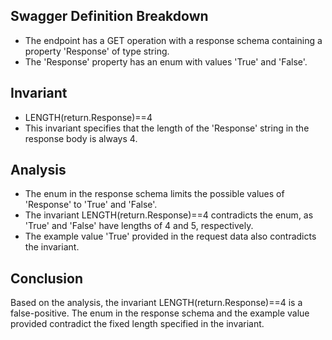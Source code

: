 ## Swagger Definition Breakdown
- The endpoint has a GET operation with a response schema containing a property 'Response' of type string.
- The 'Response' property has an enum with values 'True' and 'False'.

## Invariant
- LENGTH(return.Response)==4
- This invariant specifies that the length of the 'Response' string in the response body is always 4.

## Analysis
- The enum in the response schema limits the possible values of 'Response' to 'True' and 'False'.
- The invariant LENGTH(return.Response)==4 contradicts the enum, as 'True' and 'False' have lengths of 4 and 5, respectively.
- The example value 'True' provided in the request data also contradicts the invariant.

## Conclusion
Based on the analysis, the invariant LENGTH(return.Response)==4 is a false-positive. The enum in the response schema and the example value provided contradict the fixed length specified in the invariant.
